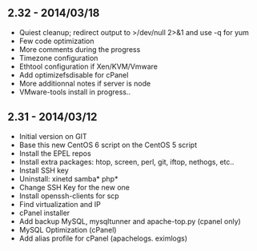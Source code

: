 ## 2.32 - 2014/03/18 ##

- Quiest cleanup; redirect output to >/dev/null 2>&1 and use -q for yum
- Few code optimization
- More comments during the progress
- Timezone configuration
- Ethtool configuration if Xen/KVM/Vmware
- Add optimizefsdisable for cPanel
- More additionnal notes if server is node
- VMware-tools install in progress..

## 2.31 - 2014/03/12 ##

- Initial version on GIT
- Base this new CentOS 6 script on the CentOS 5 script
- Install the EPEL repos
- Install extra packages: htop, screen, perl, git, iftop, nethogs, etc..
- Install SSH key
- Uninstall: xinetd samba* php*
- Change SSH Key for the new one
- Install openssh-clients for scp
- Find virtualization and IP
- cPanel installer
- Add  backup MySQL, mysqltunner and apache-top.py (cpanel only)
- MySQL Optimization (cPanel)
- Add alias profile for cPanel (apachelogs. eximlogs)
